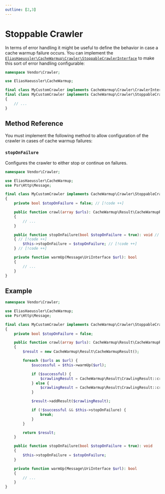 ```yaml
---
outline: [2,3]
---
```


# Stoppable Crawler

In terms of error handling it might be useful to define the
behavior in case a cache warmup failure occurs. You can implement the
[`EliasHaeussler\CacheWarmup\Crawler\StoppableCrawlerInterface`](https://github.com/eliashaeussler/cache-warmup/blob/main/src/Crawler/StoppableCrawlerInterface.php)
to make this sort of error handling configurable:

```php
namespace Vendor\Crawler;

use EliasHaeussler\CacheWarmup;

final class MyCustomCrawler implements CacheWarmup\Crawler\CrawlerInterface // [!code --]
final class MyCustomCrawler implements CacheWarmup\Crawler\StoppableCrawlerInterface // [!code ++]
{
    // ...
}
```

## Method Reference

You must implement the following method to allow configuration of
the crawler in cases of cache warmup failures:

### `stopOnFailure`

Configures the crawler to either stop or continue on failures.

```php
namespace Vendor\Crawler;

use EliasHaeussler\CacheWarmup;
use Psr\Http\Message;

final class MyCustomCrawler implements CacheWarmup\Crawler\StoppableCrawlerInterface
{
    private bool $stopOnFailure = false; // [!code ++]

    public function crawl(array $urls): CacheWarmup\Result\CacheWarmupResult
    {
        // ...
    }

    public function stopOnFailure(bool $stopOnFailure = true): void // [!code ++]
    { // [!code ++]
        $this->stopOnFailure = $stopOnFailure; // [!code ++]
    } // [!code ++]

    private function warmUp(Message\UriInterface $url): bool
    {
        // ...
    }
}
```

## Example

```php {8,25-27,33-36}
namespace Vendor\Crawler;

use EliasHaeussler\CacheWarmup;
use Psr\Http\Message;

final class MyCustomCrawler implements CacheWarmup\Crawler\StoppableCrawlerInterface
{
    private bool $stopOnFailure = false;

    public function crawl(array $urls): CacheWarmup\Result\CacheWarmupResult
    {
        $result = new CacheWarmup\Result\CacheWarmupResult();

        foreach ($urls as $url) {
            $successful = $this->warmUp($url);

            if ($successful) {
                $crawlingResult = CacheWarmup\Result\CrawlingResult::createSuccessful($url);
            } else {
                $crawlingResult = CacheWarmup\Result\CrawlingResult::createFailed($url);
            }

            $result->addResult($crawlingResult);

            if (!$successful && $this->stopOnFailure) {
                break;
            }
        }

        return $result;
    }

    public function stopOnFailure(bool $stopOnFailure = true): void
    {
        $this->stopOnFailure = $stopOnFailure;
    }

    private function warmUp(Message\UriInterface $url): bool
    {
        // ...
    }
}
```
